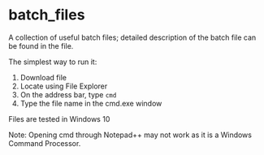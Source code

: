 # batch_files
A collection of useful batch files; detailed description of the batch file can be found in the file.

The simplest way to run it:
1. Download file
2. Locate using File Explorer
3. On the address bar, type `cmd`
4. Type the file name in the cmd.exe window

Files are tested in Windows 10

Note: Opening cmd through Notepad++ may not work as it is a Windows Command Processor.
